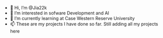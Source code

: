 - 👋 Hi, I’m @Jia22k
- 👀 I’m interested in sofware Development and AI 
- 🌱 I’m currently learning at Case Western Reserve University
- 📫 These are my projects I have done so far. Still adding all my projects here
  

<!---
Jia22k/Jia22k is a ✨ special ✨ repository because its `README.md` (this file) appears on your GitHub profile.
You can click the Preview link to take a look at your changes.
--->
